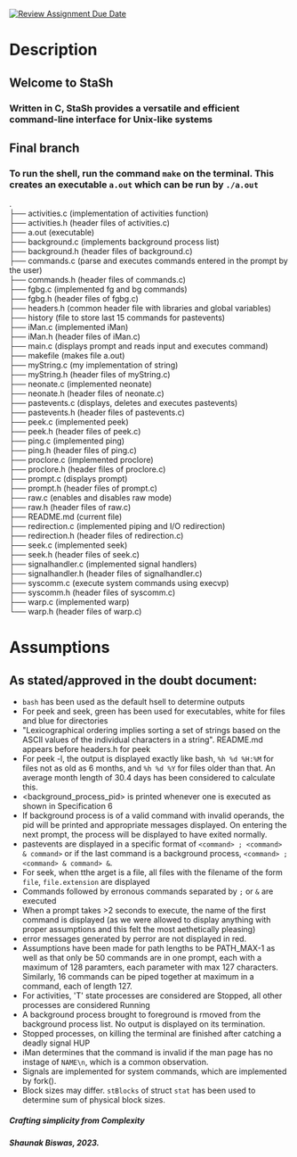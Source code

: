 [![Review Assignment Due Date](https://classroom.github.com/assets/deadline-readme-button-24ddc0f5d75046c5622901739e7c5dd533143b0c8e959d652212380cedb1ea36.svg)](https://classroom.github.com/a/76mHqLr5)
# Description
## Welcome to StaSh
### Written in C, StaSh provides a versatile and efficient command-line interface for Unix-like systems

## Final branch
### To run the shell, run the command `make` on the terminal. This creates an executable `a.out` which can be run by `./a.out`

.   
├── activities.c (implementation of activities function)    
├── activities.h (header files of activities.c)     
├── a.out (executable)      
├── background.c (implements background process list)   
├── background.h (header files of background.c)     
├── commands.c (parse and executes commands entered in the prompt by the user)  
├── commands.h (header files of commands.c)     
├── fgbg.c (implemented fg and bg commands)     
├── fgbg.h (header files of fgbg.c)     
├── headers.h (common header file with libraries and global variables)  
├── history (file to store last 15 commands for pastevents)     
├── iMan.c  (implemented iMan)  
├── iMan.h (header files of iMan.c)     
├── main.c  (displays prompt and reads input and executes command)  
├── makefile  (makes file a.out)    
├── myString.c  (my implementation of string)   
├── myString.h (header files of myString.c)     
├── neonate.c  (implemented neonate)    
├── neonate.h (header files of neonate.c)   
├── pastevents.c  (displays, deletes and executes pastevents)   
├── pastevents.h (header files of pastevents.c)     
├── peek.c  (implemented peek)  
├── peek.h (header files of peek.c)     
├── ping.c  (implemented ping)  
├── ping.h (header files of ping.c)     
├── proclore.c  (implemented proclore)  
├── proclore.h (header files of proclore.c)     
├── prompt.c  (displays prompt)     
├── prompt.h (header files of prompt.c)     
├── raw.c  (enables and disables raw mode)  
├── raw.h (header files of raw.c)      
├── README.md  (current file)   
├── redirection.c  (implemented piping and I/O redirection)     
├── redirection.h (header files of redirection.c)   
├── seek.c  (implemented seek)  
├── seek.h (header files of seek.c)     
├── signalhandler.c  (implemented signal handlers)  
├── signalhandler.h (header files of signalhandler.c)   
├── syscomm.c  (execute system commands using execvp)   
├── syscomm.h (header files of syscomm.c)   
├── warp.c  (implemented warp)  
└── warp.h (header files of warp.c)     

# Assumptions
## As stated/approved in the doubt document:
- `bash` has been used as the default hsell to determine outputs
- For peek and seek, green has been used for executables, white for files and blue for directories
- "Lexicographical ordering implies sorting a set of strings based on the ASCII values of the individual characters in a string". README.md appears before headers.h for peek
- For peek -l, the output is displayed exactly like bash, `%h %d %H:%M` for files not as old as 6 months, and `%h %d %Y` for files older than that. An average month length of 30.4 days has been considered to calculate this.
- <background_process_pid> is printed whenever one is executed as shown in Specification 6
- If background process is of a valid command with invalid operands, the pid will be printed and appropriate messages displayed. On entering the next prompt, the process will be displayed to have exited normally.
- pastevents are displayed in a specific format of `<command> ; <command> & command>` or if the last command is a background process, `<command> ; <command> & command> &`.
- For seek, when tthe arget is a file, all files with the filename of the form `file`, `file.extension` are displayed
- Commands followed by erronous commands separated by `;` or `&` are executed
- When a prompt takes >2 seconds to execute, the name of the first command is displayed (as we were allowed to display anything with proper assumptions and this felt the most aethetically pleasing)
- error messages generated by perror are not displayed in red.
- Assumptions have been made for path lengths to be PATH_MAX-1 as well as that only be 50 commands are in one prompt, each with a maximum of 128 paramters, each parameter with max 127 characters. Similarly, 16 commands can be piped together at maximum in a command, each of length 127.
- For activities, 'T' state processes are considered are Stopped, all other processes are considered Running
- A background process brought to foreground is rmoved from the background process list. No output is displayed on its termination.
- Stopped processes, on killing the terminal are finished after catching a deadly signal HUP
- iMan determines that the command is invalid if the man page has no instage of `NAME\n`, which is a common observation.
- Signals are implemented for system commands, which are implemented by fork().
- Block sizes may differ. `stBlocks` of struct `stat` has been used to determine sum of physical block sizes.

##### Crafting simplicity from Complexity
##### Shaunak Biswas, 2023.